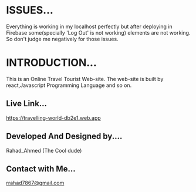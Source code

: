 # ISSUES...
Everything is working in my localhost perfectly but after deploying in Firebase some(specially 'Log Out' is not working) elements are not working. So don't judge me negatively for those issues.

# INTRODUCTION...
This is an Online Travel Tourist Web-site. The web-site is built by react,Javascript Programming Language and so on.

## Live Link...
https://travelling-world-db2e1.web.app

## Developed And Designed by....
Rahad_Ahmed  (The Cool dude)

## Contact with Me...
rrahad7867@gmail.com